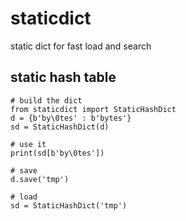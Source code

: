# staticdict
static dict for fast load and search


## static hash table

    # build the dict
    from staticdict import StaticHashDict
    d = {b'by\0tes' : b'bytes'}
    sd = StaticHashDict(d)

    # use it
    print(sd[b'by\0tes'])

    # save
    d.save('tmp')

    # load
    sd = StaticHashDict('tmp')
